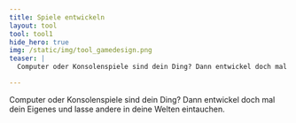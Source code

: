 ```yaml
---
title: Spiele entwickeln
layout: tool
tool: tool1
hide_hero: true
img: /static/img/tool_gamedesign.png
teaser: |
  Computer oder Konsolenspiele sind dein Ding? Dann entwickel doch mal dein Eigenes und lasse andere in deine Welten eintauchen.

---
```


Computer oder Konsolenspiele sind dein Ding? Dann entwickel doch mal dein Eigenes und lasse andere in deine Welten eintauchen.


